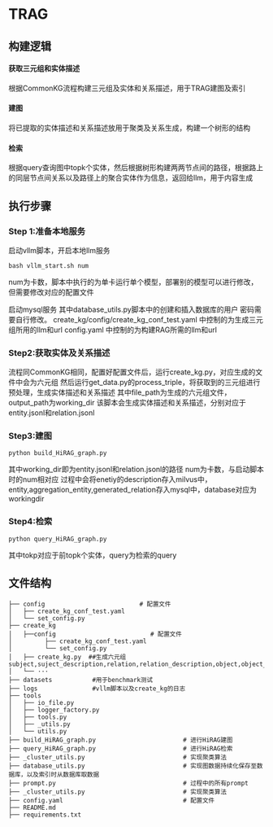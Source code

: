 # TRAG
## 构建逻辑
#### 获取三元组和实体描述
根据CommonKG流程构建三元组及实体和关系描述，用于TRAG建图及索引
#### 建图
将已提取的实体描述和关系描述放用于聚类及关系生成，构建一个树形的结构
#### 检索
根据query查询图中topk个实体，然后根据树形构建两两节点间的路径，根据路上的同层节点间关系以及路径上的聚合实体作为信息，返回给llm，用于内容生成
## 执行步骤
### Step 1:准备本地服务
启动vllm脚本，开启本地llm服务
```
bash vllm_start.sh num 
```
num为卡数，脚本中执行的为单卡运行单个模型，部署别的模型可以进行修改，但需要修改对应的配置文件

启动mysql服务
其中database_utils.py脚本中的创建和插入数据库的用户 密码需要自行修改。
create_kg/config/create_kg_conf_test.yaml 中控制的为生成三元组所用的llm和url
config.yaml 中控制的为构建RAG所需的llm和url

### Step2:获取实体及关系描述
流程同CommonKG相同，配置好配置文件后，运行create_kg.py，对应生成的文件中会为六元组
然后运行get_data.py的process_triple，将获取到的三元组进行预处理，生成实体描述和关系描述
其中file_path为生成的六元组文件，output_path为working_dir
该脚本会生成实体描述和关系描述，分别对应于entity.jsonl和relation.jsonl
### Step3:建图
```
python build_HiRAG_graph.py
```
其中working_dir即为entity.jsonl和relation.jsonl的路径
num为卡数，与启动脚本时的num相对应
过程中会将enetiy的description存入milvus中，
entity,aggregation_entity,generated_relation存入mysql中，database对应为workingdir
### Step4:检索
```
python query_HiRAG_graph.py
```
其中tokp对应于前topk个实体，query为检索的query
## 文件结构

```
├── config                          # 配置文件
│   ├── create_kg_conf_test.yaml
│   └── set_config.py
├── create_kg
│   ├──config                          # 配置文件
│         ├── create_kg_conf_test.yaml
│         └── set_config.py
│   ├── create_kg.py  ##生成六元组 subject,suject_description,relation,relation_description,object,object_description
│   └── ···
├── datasets           #用于benchmark测试
├── logs               #vllm脚本以及create_kg的日志
├── tools
│   ├── io_file.py
│   ├── logger_factory.py
│   ├── tools.py
│   ├── _utils.py
│   └── utils.py
├── build_HiRAG_graph.py                        # 进行HiRAG建图
├── query_HiRAG_graph.py                        # 进行HiRAG检索
├── _cluster_utils.py                           # 实现聚类算法
├── database_utils.py                           # 实现图数据持续化保存至数据库，以及索引时从数据库取数据
├── prompt.py                                   # 过程中的所有prompt
├── _cluster_utils.py                           # 实现聚类算法
├── config.yaml                                 # 配置文件
├── README.md
├── requirements.txt

```


